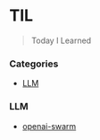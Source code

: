 # TIL

> Today I Learned

### Categories

* [LLM](#LLM)

### LLM
- [openai-swarm](LLM/openai-swarm.md)
